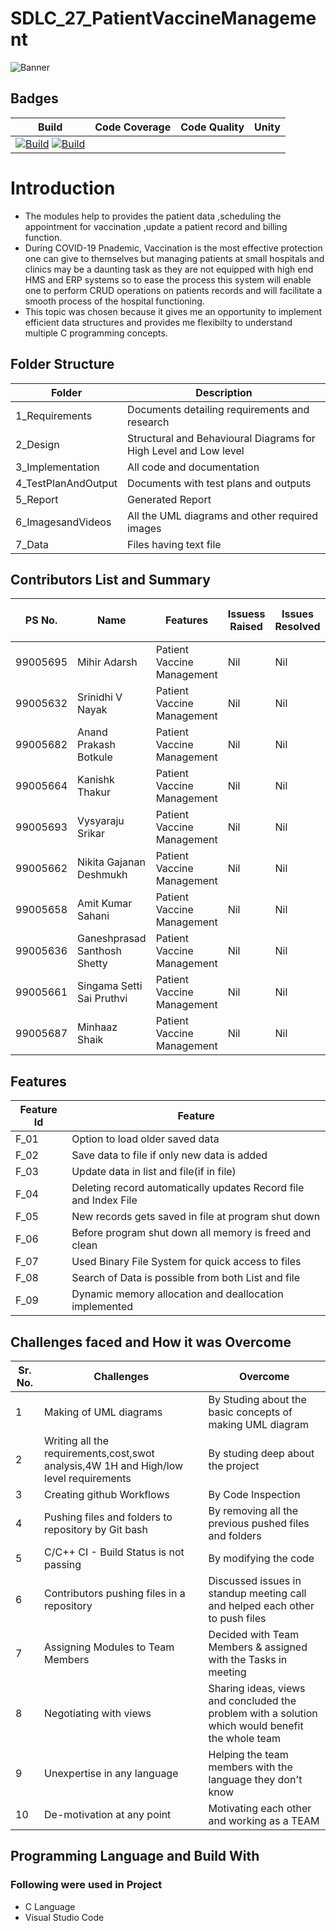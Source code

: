 # SDLC_27_PatientVaccineManagement

![Banner](https://github.com/ShettyGaneshprasad/SDLC_27_PatientVaccineManagement/blob/Production/1_Requirements/pvmsbanner.jpg)


## Badges
|Build |	Code Coverage |	Code Quality |	Unity	|
|------|---------------|--------------|-------|
|[![Build](https://github.com/ShettyGaneshprasad/SDLC_27_PatientVaccineManagement/actions/workflows/c-Build-Linux.yml/badge.svg)](https://github.com/ShettyGaneshprasad/SDLC_27_PatientVaccineManagement/actions/workflows/c-Build-Linux.yml) [![Build](https://github.com/ShettyGaneshprasad/SDLC_27_PatientVaccineManagement/actions/workflows/c-Build-Windows.yml/badge.svg)](https://github.com/ShettyGaneshprasad/SDLC_27_PatientVaccineManagement/actions/workflows/c-Build-Windows.yml)|


# Introduction

- The modules help to provides the patient data ,scheduling the appointment for vaccination ,update a patient record and billing function.
- During COVID-19 Pnademic, Vaccination is the most effective protection one can give to themselves but managing patients at small hospitals and clinics may be a daunting task as they are not equipped with high end HMS and ERP systems so to ease the process this system will enable one to perform CRUD operations on patients records and will facilitate a smooth process of the hospital functioning.
- This topic was chosen because it gives me an opportunity to implement efficient data structures and provides me flexibilty to understand multiple C programming concepts.

## Folder Structure

| Folder              | Description                                                      |
| ------------------- | ---------------------------------------------------------------- |
| 1_Requirements      | Documents detailing requirements and research                    |
| 2_Design            | Structural and Behavioural Diagrams for High Level and Low level |
| 3_Implementation    | All code and documentation                                       |
| 4_TestPlanAndOutput | Documents with test plans and outputs                            |
| 5_Report            | Generated Report                                                 |
| 6_ImagesandVideos   | All the UML diagrams and other required images                   |
| 7_Data              | Files having text file                                           |

## Contributors List and Summary

| PS No.   | Name                         | Features                   | Issuess Raised | Issues Resolved | No Test Cases | Test Case Pass |
| -------- | ---------------------------- | -------------------------- | -------------- | --------------- | ------------- | -------------- |
| 99005695 | Mihir Adarsh                 | Patient Vaccine Management | Nil            | Nil             | 0             | 0              |
| 99005632 | Srinidhi V Nayak             | Patient Vaccine Management | Nil            | Nil             | 0             | 0              |
| 99005682 | Anand Prakash Botkule        | Patient Vaccine Management | Nil            | Nil             | 0             | 0              |
| 99005664 | Kanishk Thakur               | Patient Vaccine Management | Nil            | Nil             | 0             | 0              |
| 99005693 | Vysyaraju Srikar             | Patient Vaccine Management | Nil            | Nil             | 0             | 0              |
| 99005662 | Nikita Gajanan Deshmukh      | Patient Vaccine Management | Nil            | Nil             | 0             | 0              |
| 99005658 | Amit Kumar Sahani            | Patient Vaccine Management | Nil            | Nil             | 0             | 0              |
| 99005636 | Ganeshprasad Santhosh Shetty | Patient Vaccine Management | Nil            | Nil             | 0             | 0              |
| 99005661 | Singama Setti Sai Pruthvi    | Patient Vaccine Management | Nil            | Nil             | 0             | 0              |
| 99005687 | Minhaaz Shaik                | Patient Vaccine Management | Nil            | Nil             | 0             | 0              |

## Features

| Feature Id | Feature                                                          |
| ---------- | ---------------------------------------------------------------- |
| F_01       | Option to load older saved data                                  |
| F_02       | Save data to file if only new data is added                      |
| F_03       | Update data in list and file(if in file)                         |
| F_04       | Deleting record automatically updates Record file and Index File |
| F_05       | New records gets saved in file at program shut down              |
| F_06       | Before program shut down all memory is freed and clean           |
| F_07       | Used Binary File System for quick access to files                |
| F_08       | Search of Data is possible from both List and file               |
| F_09       | Dynamic memory allocation and deallocation implemented           |

## Challenges faced and How it was Overcome

| Sr. No. | Challenges                                                                            | Overcome                                                                                          |
| ------- | ------------------------------------------------------------------------------------- | ------------------------------------------------------------------------------------------------- |
| 1       | Making of UML diagrams                                                                | By Studing about the basic concepts of making UML diagram                                         |
| 2       | Writing all the requirements,cost,swot analysis,4W 1H and High/low level requirements | By studing deep about the project                                                                 |
| 3       | Creating github Workflows                                                             | By Code Inspection                                                                                |
| 4       | Pushing files and folders to repository by Git bash                                   | By removing all the previous pushed files and folders                                             |
| 5       | C/C++ CI - Build Status is not passing                                                | By modifying the code                                                                             |
| 6       | Contributors pushing files in a repository                                            | Discussed issues in standup meeting call and helped each other to push files                      |
| 7       | Assigning Modules to Team Members                                                     | Decided with Team Members & assigned with the Tasks in meeting                                    |
| 8       | Negotiating with views                                                                | Sharing ideas, views and concluded the problem with a solution which would benefit the whole team |
| 9       | Unexpertise in any language                                                           | Helping the team members with the language they don't know                                        |
| 10      | De-motivation at any point                                                            | Motivating each other and working as a TEAM                                                       |

## Programming Language and Build With

### Following were used in Project

- C Language
- Visual Studio Code
